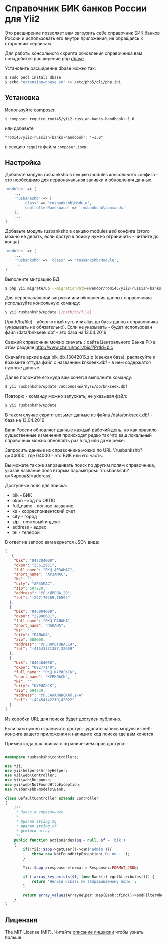 # Справочник БИК банков России для Yii2

Это расширение позволяет вам загрузить себе справочник БИК банков России и использовать его внутри приложения, не обращаясь к сторонним сервисам.

Для работы консольного скрипта обновления справочника вам понадобится расширение php [dbase](https://pecl.php.net/package/dbase)

Установить расширение dbase можно так:

```bash
$ sudo pecl install dbase
$ echo "extension=dbase.so" >> /etc/php5/cli/php.ini
```
## Установка

Используйте [composer](http://getcomposer.org/download/).

```bash
$ composer require romi45/yii2-russian-banks-handbook:~1.0
```

или добавьте

```
"romi45/yii2-russian-banks-handbook": "~1.0"
```
в секцию `require` файла `composer.json`


## Настройка

Добавьте модуль rusbankshb в секцию modules *консольного* конфига - это необходимо для первоначальной заливки и обновления данных.

```php
'modules' => [
    ...
    'rusbankshb' => [
        'class' => 'rusbankshb\Module',
        'controllerNamespace' => 'rusbankshb\commands'
    ],
    ...
]
```

Добавьте модуль rusbankshb в секцию modules *веб* конфига (этого можно не делать, если доступ к поиску нужно ограничить - читайте до конца).

```php
'modules' => [
    ...
    'rusbankshb' => 'class' => 'rusbankshb\Module',
    ...
]
```

Выполните миграцию БД:

```bash
$ php yii migrate/up --migrationPath=@vendor/romi45/yii2-russian-banks-handbook/migrations
```


Для первоначальной загрузки или обновления данных справочника используйте консольную команду:

```bash
$ yii rusbankshb/update [/path/to/file]
```

[/path/to/file] - абсолютный путь или alias до базы данных справочника (указывать не обязательно). Если не указывать - будет использован файл /data/bnkseek.dbf - это база на 13.04.2016



Свежий справочник можно скачать с сайта Центрального Банка РФ в этом разделе http://www.cbr.ru/mcirabis/?PrtId=bic

Скачайте архив вида bik_db_13042016.zip (свежая база), распакуйте и возьмите оттуда файл с названием bnkseek.dbf - в нем содержатся нужные данные.

Далее положите его куда вам хочется выполните команду:

```bash
$ yii rusbankshb/update /абсолютный/путь/до/bnkseek.dbf
```

Повторю - команду можно запускать, не указывая файл:

```bash
$ yii rusbankshb/update
```

В таком случае скрипт возьмет данные из файла /data/bnkseek.dbf - база на 13.04.2016

Банк России обновляет данные каждый рабочий день, но как правило существенные изменения происходят редко так что ваш локальный справочник можно обновлять раз в год или даже реже.


Запросить данные из справочника можно по URL '/rusbankshb?q=04000', где 04000 - это БИК или его часть.

Вы можете так же запрашивать поиск по другим полям справочника, указав название поля вторым параметром: '/rusbankshb?q=Кирова&f=address'.

Доступные поля для поиска:

* bik - БИК
* okpo - код по ОКПО
* full_name - полное название
* ks - корреспондентский счет
* city - город
* zip - почтовый индекс
* address - адрес
* tel - телефон


В ответ на запрос вам вернется JSON вида:

```json
[
   {
    "bik": "042204000",
    "okpo": "25612951",
    "full_name": "РКЦ АРЗАМАС",
    "short_name": "АРЗАМАС",
    "ks": "",
    "city": "АРЗАМАС",
    "zip": 607220,
    "address": "УЛ.КИРОВА,29",
    "tel": "(247)70269,70594"
  },
  {
    "bik": "043004000",
    "okpo": "22906681",
    "full_name": "РКЦ ПАЛАНА",
    "short_name": "ПАЛАНА",
    "ks": "",
    "city": "ПАЛАНА",
    "zip": 688000,
    "address": "УЛ.ПОРОТОВА,14",
    "tel": "(41543)31357,32659"
  },
  {
    "bik": "046404000",
    "okpo": "09277140",
    "full_name": "РКЦ КУРИЛЬСК",
    "short_name": "КУРИЛЬСК",
    "ks": "",
    "city": "КУРИЛЬСК",
    "zip": 694530,
    "address": "УЛ.САХАЛИНСКАЯ,1-А",
    "tel": "(42454)42219,42022"
  }
]
```

Из коробки URL для поиска будет доступен публично.

Если вам нужно ограничить доступ - удалите запись модуля из веб-конфига вашего приложения и напишите код поиска где вам хочется.

Пример кода для поиска с ограничением прав доступа:

```php

namespace rusbankshb\controllers;

use Yii;
use yii\helpers\ArrayHelper;
use yii\web\Controller;
use yii\web\Response;
use yii\web\NotFoundHttpException;
use rusbankshb\models\Bank;

class DefaultController extends Controller
{
    /**
     * Поиск в справочнике
     *
     * @param string $q
     * @param string $f
     * @return array
     */
    public function actionIndex($q = null, $f = 'bik')
    {
        if(!Yii::$app->getUser()->can('admin')){
            throw new NotFoundHttpException('Оп оп...');
        }

        Yii::$app->response->format = Response::FORMAT_JSON;

        if (!array_key_exists($f, (new Bank())->getAttributes())) {
            return 'Нельзя искать по запрашиваемому полю.';
        }

        return array_values(ArrayHelper::map(Bank::find()->andFilterWhere(['like', $f, $q])->all(), 'bik', 'attributes'));
    }
}
```


## Лицензия

The MIT License (MIT). Читайте [описание лицензии](LICENSE.md) чтобы узнать больше.